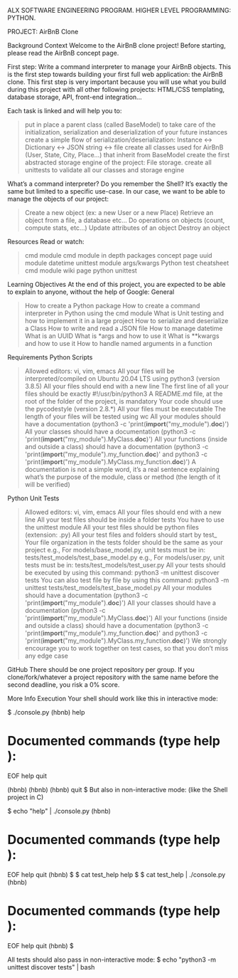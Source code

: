ALX SOFTWARE ENGINEERING PROGRAM.
HIGHER LEVEL PROGRAMMING: PYTHON.

PROJECT: AirBnB Clone

Background Context
Welcome to the AirBnB clone project!
Before starting, please read the AirBnB concept page.

First step: Write a command interpreter to manage your AirBnB objects.
This is the first step towards building your first full web application: the AirBnB clone. This first step is very important because you will use what you build during this project with all other following projects: HTML/CSS templating, database storage, API, front-end integration…

Each task is linked and will help you to:
>put in place a parent class (called BaseModel) to take care of the initialization, serialization and deserialization of your future instances
>create a simple flow of serialization/deserialization: Instance <-> Dictionary <-> JSON string <-> file
>create all classes used for AirBnB (User, State, City, Place…) that inherit from BaseModel
>create the first abstracted storage engine of the project: File storage.
>create all unittests to validate all our classes and storage engine

What’s a command interpreter?
Do you remember the Shell? It’s exactly the same but limited to a specific use-case. In our case, we want to be able to manage the objects of our project:
>Create a new object (ex: a new User or a new Place)
>Retrieve an object from a file, a database etc…
>Do operations on objects (count, compute stats, etc…)
>Update attributes of an object
>Destroy an object

Resources
Read or watch:
>cmd module
>cmd module in depth
>packages concept page
>uuid module
>datetime
>unittest module
>args/kwargs
>Python test cheatsheet
>cmd module wiki page
>python unittest


Learning Objectives
At the end of this project, you are expected to be able to explain to anyone, without the help of Google:
General
>How to create a Python package
>How to create a command interpreter in Python using the cmd module
>What is Unit testing and how to implement it in a large project
>How to serialize and deserialize a Class
>How to write and read a JSON file
>How to manage datetime
>What is an UUID
>What is *args and how to use it
>What is **kwargs and how to use it
>How to handle named arguments in a function


Requirements
Python Scripts
>Allowed editors: vi, vim, emacs
>All your files will be interpreted/compiled on Ubuntu 20.04 LTS using python3 (version 3.8.5)
>All your files should end with a new line
>The first line of all your files should be exactly #!/usr/bin/python3
>A README.md file, at the root of the folder of the project, is mandatory
>Your code should use the pycodestyle (version 2.8.*)
>All your files must be executable
>The length of your files will be tested using wc
>All your modules should have a documentation (python3 -c 'print(__import__("my_module").__doc__)')
>All your classes should have a documentation (python3 -c 'print(__import__("my_module").MyClass.__doc__)')
>All your functions (inside and outside a class) should have a documentation (python3 -c 'print(__import__("my_module").my_function.__doc__)' and python3 -c 'print(__import__("my_module").MyClass.my_function.__doc__)')
>A documentation is not a simple word, it’s a real sentence explaining what’s the purpose of the module, class or method (the length of it will be verified)


Python Unit Tests
>Allowed editors: vi, vim, emacs
>All your files should end with a new line
>All your test files should be inside a folder tests
>You have to use the unittest module
>All your test files should be python files (extension: .py)
>All your test files and folders should start by test_
>Your file organization in the tests folder should be the same as your project
e.g., For models/base_model.py, unit tests must be in: tests/test_models/test_base_model.py
e.g., For models/user.py, unit tests must be in: tests/test_models/test_user.py
>All your tests should be executed by using this command: python3 -m unittest discover tests
>You can also test file by file by using this command: python3 -m unittest tests/test_models/test_base_model.py
>All your modules should have a documentation (python3 -c 'print(__import__("my_module").__doc__)')
>All your classes should have a documentation (python3 -c 'print(__import__("my_module").MyClass.__doc__)')
>All your functions (inside and outside a class) should have a documentation (python3 -c 'print(__import__("my_module").my_function.__doc__)' and python3 -c 'print(__import__("my_module").MyClass.my_function.__doc__)')
>We strongly encourage you to work together on test cases, so that you don’t miss any edge case


GitHub
There should be one project repository per group. If you clone/fork/whatever a project repository with the same name before the second deadline, you risk a 0% score.



More Info
Execution
Your shell should work like this in interactive mode:

$ ./console.py
(hbnb) help

Documented commands (type help <topic>):
========================================
EOF  help  quit

(hbnb) 
(hbnb) 
(hbnb) quit
$
But also in non-interactive mode: (like the Shell project in C)

$ echo "help" | ./console.py
(hbnb)

Documented commands (type help <topic>):
========================================
EOF  help  quit
(hbnb) 
$
$ cat test_help
help
$
$ cat test_help | ./console.py
(hbnb)

Documented commands (type help <topic>):
========================================
EOF  help  quit
(hbnb) 
$

All tests should also pass in non-interactive mode: $ echo "python3 -m unittest discover tests" | bash

